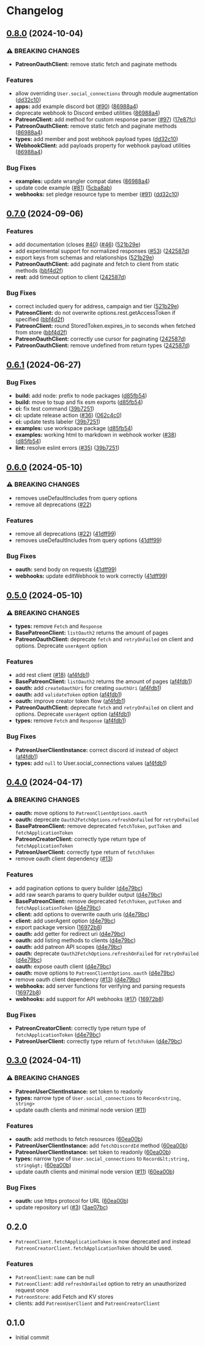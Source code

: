 # Changelog

## [0.8.0](https://github.com/ghostrider-05/patreon-api.ts/compare/patreon-api.ts-v0.7.0...patreon-api.ts-v0.8.0) (2024-10-04)


### ⚠ BREAKING CHANGES

* **PatreonOauthClient:** remove static fetch and paginate methods

### Features

* allow overriding `User.social_connections` through module augmentation ([dd32c10](https://github.com/ghostrider-05/patreon-api.ts/commit/dd32c1012d72bb2b8234740286f2cf87dbde2e33))
* **apps:** add example discord bot ([#90](https://github.com/ghostrider-05/patreon-api.ts/issues/90)) ([86988a4](https://github.com/ghostrider-05/patreon-api.ts/commit/86988a4391a34e429fe3fe735d24ee147e930fd6))
* deprecate webhook to Discord embed utilities ([86988a4](https://github.com/ghostrider-05/patreon-api.ts/commit/86988a4391a34e429fe3fe735d24ee147e930fd6))
* **PatreonClient:** add method for custom response parser ([#97](https://github.com/ghostrider-05/patreon-api.ts/issues/97)) ([17e87fc](https://github.com/ghostrider-05/patreon-api.ts/commit/17e87fc5b5fa8bb6f69731bfd7c5d9abe4c919f5))
* **PatreonOauthClient:** remove static fetch and paginate methods ([86988a4](https://github.com/ghostrider-05/patreon-api.ts/commit/86988a4391a34e429fe3fe735d24ee147e930fd6))
* **types:** add member and post webhook payload types ([dd32c10](https://github.com/ghostrider-05/patreon-api.ts/commit/dd32c1012d72bb2b8234740286f2cf87dbde2e33))
* **WebhookClient:** add payloads property for webhook payload utilities ([86988a4](https://github.com/ghostrider-05/patreon-api.ts/commit/86988a4391a34e429fe3fe735d24ee147e930fd6))


### Bug Fixes

* **examples:** update wrangler compat dates ([86988a4](https://github.com/ghostrider-05/patreon-api.ts/commit/86988a4391a34e429fe3fe735d24ee147e930fd6))
* update code example ([#81](https://github.com/ghostrider-05/patreon-api.ts/issues/81)) ([5cba8ab](https://github.com/ghostrider-05/patreon-api.ts/commit/5cba8ab265526e96053bcd4e6db07fddcb8628e7))
* **webhooks:** set pledge resource type to member ([#91](https://github.com/ghostrider-05/patreon-api.ts/issues/91)) ([dd32c10](https://github.com/ghostrider-05/patreon-api.ts/commit/dd32c1012d72bb2b8234740286f2cf87dbde2e33))

## [0.7.0](https://github.com/ghostrider-05/patreon-api.ts/compare/patreon-api.ts-v0.6.1...patreon-api.ts-v0.7.0) (2024-09-06)


### Features

* add documentation (closes [#40](https://github.com/ghostrider-05/patreon-api.ts/issues/40)) ([#46](https://github.com/ghostrider-05/patreon-api.ts/issues/46)) ([521b29e](https://github.com/ghostrider-05/patreon-api.ts/commit/521b29e0d0ff97fd7f3895be82983009147866cb))
* add experimental support for normalized responses ([#53](https://github.com/ghostrider-05/patreon-api.ts/issues/53)) ([242587d](https://github.com/ghostrider-05/patreon-api.ts/commit/242587d66b20a2bdd6eca59c75dad637e1585b59))
* export keys from schemas and relationships ([521b29e](https://github.com/ghostrider-05/patreon-api.ts/commit/521b29e0d0ff97fd7f3895be82983009147866cb))
* **PatreonOauthClient:** add paginate and fetch to client from static methods ([bbf4d2f](https://github.com/ghostrider-05/patreon-api.ts/commit/bbf4d2f11a4d9b2529b0c0ce24a3ac45c64e0052))
* **rest:** add timeout option to client ([242587d](https://github.com/ghostrider-05/patreon-api.ts/commit/242587d66b20a2bdd6eca59c75dad637e1585b59))


### Bug Fixes

* correct included query for address, campaign and tier ([521b29e](https://github.com/ghostrider-05/patreon-api.ts/commit/521b29e0d0ff97fd7f3895be82983009147866cb))
* **PatreonClient:** do not overwrite options.rest.getAccessToken if specified ([bbf4d2f](https://github.com/ghostrider-05/patreon-api.ts/commit/bbf4d2f11a4d9b2529b0c0ce24a3ac45c64e0052))
* **PatreonClient:** round StoredToken.expires_in to seconds when fetched from store ([bbf4d2f](https://github.com/ghostrider-05/patreon-api.ts/commit/bbf4d2f11a4d9b2529b0c0ce24a3ac45c64e0052))
* **PatreonOauthClient:** correctly use cursor for paginating ([242587d](https://github.com/ghostrider-05/patreon-api.ts/commit/242587d66b20a2bdd6eca59c75dad637e1585b59))
* **PatreonOauthClient:** remove undefined from return types ([242587d](https://github.com/ghostrider-05/patreon-api.ts/commit/242587d66b20a2bdd6eca59c75dad637e1585b59))

## [0.6.1](https://github.com/ghostrider-05/patreon-api.ts/compare/patreon-api.ts-v0.6.0...patreon-api.ts-v0.6.1) (2024-06-27)


### Bug Fixes

* **build:** add node: prefix to node packages ([d85fb54](https://github.com/ghostrider-05/patreon-api.ts/commit/d85fb547b2f0dc694b82a7fee2869c3b8a1b151d))
* **build:** move to tsup and fix esm exports ([d85fb54](https://github.com/ghostrider-05/patreon-api.ts/commit/d85fb547b2f0dc694b82a7fee2869c3b8a1b151d))
* **ci:** fix test command ([39b7251](https://github.com/ghostrider-05/patreon-api.ts/commit/39b72515d509dd2a1992b63beab558518fb3408a))
* **ci:** update release action ([#36](https://github.com/ghostrider-05/patreon-api.ts/issues/36)) ([062c4c0](https://github.com/ghostrider-05/patreon-api.ts/commit/062c4c0edd5e6a10cc8e533a8f209ac8de13f0ba))
* **ci:** update tests labeler ([39b7251](https://github.com/ghostrider-05/patreon-api.ts/commit/39b72515d509dd2a1992b63beab558518fb3408a))
* **examples:** use workspace package ([d85fb54](https://github.com/ghostrider-05/patreon-api.ts/commit/d85fb547b2f0dc694b82a7fee2869c3b8a1b151d))
* **examples:** working html to markdown in webhook worker ([#38](https://github.com/ghostrider-05/patreon-api.ts/issues/38)) ([d85fb54](https://github.com/ghostrider-05/patreon-api.ts/commit/d85fb547b2f0dc694b82a7fee2869c3b8a1b151d))
* **lint:** resolve eslint errors ([#35](https://github.com/ghostrider-05/patreon-api.ts/issues/35)) ([39b7251](https://github.com/ghostrider-05/patreon-api.ts/commit/39b72515d509dd2a1992b63beab558518fb3408a))

## [0.6.0](https://github.com/ghostrider-05/patreon-api.ts/compare/patreon-api.ts-v0.5.0...patreon-api.ts-v0.6.0) (2024-05-10)


### ⚠ BREAKING CHANGES

* removes useDefaultIncludes from query options
* remove all deprecations ([#22](https://github.com/ghostrider-05/patreon-api.ts/issues/22))

### Features

* remove all deprecations ([#22](https://github.com/ghostrider-05/patreon-api.ts/issues/22)) ([41dff99](https://github.com/ghostrider-05/patreon-api.ts/commit/41dff99004a6059f85da1457895b4acd7b425a20))
* removes useDefaultIncludes from query options ([41dff99](https://github.com/ghostrider-05/patreon-api.ts/commit/41dff99004a6059f85da1457895b4acd7b425a20))


### Bug Fixes

* **oauth:** send body on requests ([41dff99](https://github.com/ghostrider-05/patreon-api.ts/commit/41dff99004a6059f85da1457895b4acd7b425a20))
* **webhooks:** update editWebhook to work correctly ([41dff99](https://github.com/ghostrider-05/patreon-api.ts/commit/41dff99004a6059f85da1457895b4acd7b425a20))

## [0.5.0](https://github.com/ghostrider-05/patreon-api.ts/compare/patreon-api.ts-v0.4.0...patreon-api.ts-v0.5.0) (2024-05-10)


### ⚠ BREAKING CHANGES

* **types:** remove `Fetch` and `Response`
* **BasePatreonClient:** `listOauth2` returns the amount of pages
* **PatreonOauthClient:** deprecate `fetch` and `retryOnFailed` on client and options. Deprecate `userAgent` option

### Features

* add rest client ([#18](https://github.com/ghostrider-05/patreon-api.ts/issues/18)) ([af4fdb1](https://github.com/ghostrider-05/patreon-api.ts/commit/af4fdb1b2f2812fae3e8ccfc555967fc3de3b64e))
* **BasePatreonClient:** `listOauth2` returns the amount of pages ([af4fdb1](https://github.com/ghostrider-05/patreon-api.ts/commit/af4fdb1b2f2812fae3e8ccfc555967fc3de3b64e))
* **oauth:** add `createOauthUri` for creating `oauthUri` ([af4fdb1](https://github.com/ghostrider-05/patreon-api.ts/commit/af4fdb1b2f2812fae3e8ccfc555967fc3de3b64e))
* **oauth:** add `validateToken` option ([af4fdb1](https://github.com/ghostrider-05/patreon-api.ts/commit/af4fdb1b2f2812fae3e8ccfc555967fc3de3b64e))
* **oauth:** improve creator token flow ([af4fdb1](https://github.com/ghostrider-05/patreon-api.ts/commit/af4fdb1b2f2812fae3e8ccfc555967fc3de3b64e))
* **PatreonOauthClient:** deprecate `fetch` and `retryOnFailed` on client and options. Deprecate `userAgent` option ([af4fdb1](https://github.com/ghostrider-05/patreon-api.ts/commit/af4fdb1b2f2812fae3e8ccfc555967fc3de3b64e))
* **types:** remove `Fetch` and `Response` ([af4fdb1](https://github.com/ghostrider-05/patreon-api.ts/commit/af4fdb1b2f2812fae3e8ccfc555967fc3de3b64e))


### Bug Fixes

* **PatreonUserClientInstance:** correct discord id instead of object ([af4fdb1](https://github.com/ghostrider-05/patreon-api.ts/commit/af4fdb1b2f2812fae3e8ccfc555967fc3de3b64e))
* **types:** add `null` to User.social_connections values ([af4fdb1](https://github.com/ghostrider-05/patreon-api.ts/commit/af4fdb1b2f2812fae3e8ccfc555967fc3de3b64e))

## [0.4.0](https://github.com/ghostrider-05/patreon-api.ts/compare/patreon-api.ts-v0.3.0...patreon-api.ts-v0.4.0) (2024-04-17)


### ⚠ BREAKING CHANGES

* **oauth:** move options to `PatreonClientOptions.oauth`
* **oauth:** deprecate `Oauth2FetchOptions`.`refreshOnFailed` for `retryOnFailed`
* **BasePatreonClient:** remove deprecated `fetchToken`, `putToken` and `fetchApplicationToken`
* **PatreonCreatorClient:** correctly type return type of `fetchApplicationToken`
* **PatreonUserClient:** correctly type return of `fetchToken`
* remove oauth client dependency ([#13](https://github.com/ghostrider-05/patreon-api.ts/issues/13))

### Features

* add pagination options to query builder ([d4e79bc](https://github.com/ghostrider-05/patreon-api.ts/commit/d4e79bc969090a724d0ce0d1a7dda7e71110ddfb))
* add raw search params to query builder output ([d4e79bc](https://github.com/ghostrider-05/patreon-api.ts/commit/d4e79bc969090a724d0ce0d1a7dda7e71110ddfb))
* **BasePatreonClient:** remove deprecated `fetchToken`, `putToken` and `fetchApplicationToken` ([d4e79bc](https://github.com/ghostrider-05/patreon-api.ts/commit/d4e79bc969090a724d0ce0d1a7dda7e71110ddfb))
* **client:** add options to overwrite oauth uris ([d4e79bc](https://github.com/ghostrider-05/patreon-api.ts/commit/d4e79bc969090a724d0ce0d1a7dda7e71110ddfb))
* **client:** add userAgent option ([d4e79bc](https://github.com/ghostrider-05/patreon-api.ts/commit/d4e79bc969090a724d0ce0d1a7dda7e71110ddfb))
* export package version ([16972b8](https://github.com/ghostrider-05/patreon-api.ts/commit/16972b8fef79bb67329c124551a54a2555ea8a16))
* **oauth:** add getter for redirect uri ([d4e79bc](https://github.com/ghostrider-05/patreon-api.ts/commit/d4e79bc969090a724d0ce0d1a7dda7e71110ddfb))
* **oauth:** add listing methods to clients ([d4e79bc](https://github.com/ghostrider-05/patreon-api.ts/commit/d4e79bc969090a724d0ce0d1a7dda7e71110ddfb))
* **oauth:** add patreon API scopes ([d4e79bc](https://github.com/ghostrider-05/patreon-api.ts/commit/d4e79bc969090a724d0ce0d1a7dda7e71110ddfb))
* **oauth:** deprecate `Oauth2FetchOptions`.`refreshOnFailed` for `retryOnFailed` ([d4e79bc](https://github.com/ghostrider-05/patreon-api.ts/commit/d4e79bc969090a724d0ce0d1a7dda7e71110ddfb))
* **oauth:** expose oauth client ([d4e79bc](https://github.com/ghostrider-05/patreon-api.ts/commit/d4e79bc969090a724d0ce0d1a7dda7e71110ddfb))
* **oauth:** move options to `PatreonClientOptions.oauth` ([d4e79bc](https://github.com/ghostrider-05/patreon-api.ts/commit/d4e79bc969090a724d0ce0d1a7dda7e71110ddfb))
* remove oauth client dependency ([#13](https://github.com/ghostrider-05/patreon-api.ts/issues/13)) ([d4e79bc](https://github.com/ghostrider-05/patreon-api.ts/commit/d4e79bc969090a724d0ce0d1a7dda7e71110ddfb))
* **webhooks:** add server functions for verifying and parsing requests ([16972b8](https://github.com/ghostrider-05/patreon-api.ts/commit/16972b8fef79bb67329c124551a54a2555ea8a16))
* **webhooks:** add support for API webhooks ([#17](https://github.com/ghostrider-05/patreon-api.ts/issues/17)) ([16972b8](https://github.com/ghostrider-05/patreon-api.ts/commit/16972b8fef79bb67329c124551a54a2555ea8a16))


### Bug Fixes

* **PatreonCreatorClient:** correctly type return type of `fetchApplicationToken` ([d4e79bc](https://github.com/ghostrider-05/patreon-api.ts/commit/d4e79bc969090a724d0ce0d1a7dda7e71110ddfb))
* **PatreonUserClient:** correctly type return of `fetchToken` ([d4e79bc](https://github.com/ghostrider-05/patreon-api.ts/commit/d4e79bc969090a724d0ce0d1a7dda7e71110ddfb))

## [0.3.0](https://github.com/ghostrider-05/patreon-api.ts/compare/patreon-api.ts-v0.2.0...patreon-api.ts-v0.3.0) (2024-04-11)


### ⚠ BREAKING CHANGES

* **PatreonUserClientInstance:** set token to readonly
* **types:** narrow type of `User.social_connections` to `Record<string, string>`
* update oauth clients and minimal node version ([#11](https://github.com/ghostrider-05/patreon-api.ts/issues/11))

### Features

* **oauth:** add methods to fetch resources ([60ea00b](https://github.com/ghostrider-05/patreon-api.ts/commit/60ea00b9a78cf3cf18f02dd5e6e1b533284bf2ce))
* **PatreonUserClientInstance:** add `fetchDiscordId` method ([60ea00b](https://github.com/ghostrider-05/patreon-api.ts/commit/60ea00b9a78cf3cf18f02dd5e6e1b533284bf2ce))
* **PatreonUserClientInstance:** set token to readonly ([60ea00b](https://github.com/ghostrider-05/patreon-api.ts/commit/60ea00b9a78cf3cf18f02dd5e6e1b533284bf2ce))
* **types:** narrow type of `User.social_connections` to `Record&lt;string, string&gt;` ([60ea00b](https://github.com/ghostrider-05/patreon-api.ts/commit/60ea00b9a78cf3cf18f02dd5e6e1b533284bf2ce))
* update oauth clients and minimal node version ([#11](https://github.com/ghostrider-05/patreon-api.ts/issues/11)) ([60ea00b](https://github.com/ghostrider-05/patreon-api.ts/commit/60ea00b9a78cf3cf18f02dd5e6e1b533284bf2ce))


### Bug Fixes

* **oauth:** use https protocol for URL ([60ea00b](https://github.com/ghostrider-05/patreon-api.ts/commit/60ea00b9a78cf3cf18f02dd5e6e1b533284bf2ce))
* update repository url ([#3](https://github.com/ghostrider-05/patreon-api.ts/issues/3)) ([3ae07bc](https://github.com/ghostrider-05/patreon-api.ts/commit/3ae07bc1663fb1b9d10bd11730cd88a8547aa15b))

## 0.2.0

- `PatreonClient.fetchApplicationToken` is now deprecated and instead `PatreonCreatorClient.fetchApplicationToken` should be used.

### Features

- `PatreonClient`: `name` can be null
- `PatreonClient`: add `refreshOnFailed` option to retry an unauthorized request once
- `PatreonStore`: add Fetch and KV stores
- clients: add `PatreonUserClient` and `PatreonCreatorClient`

## 0.1.0

- Initial commit
